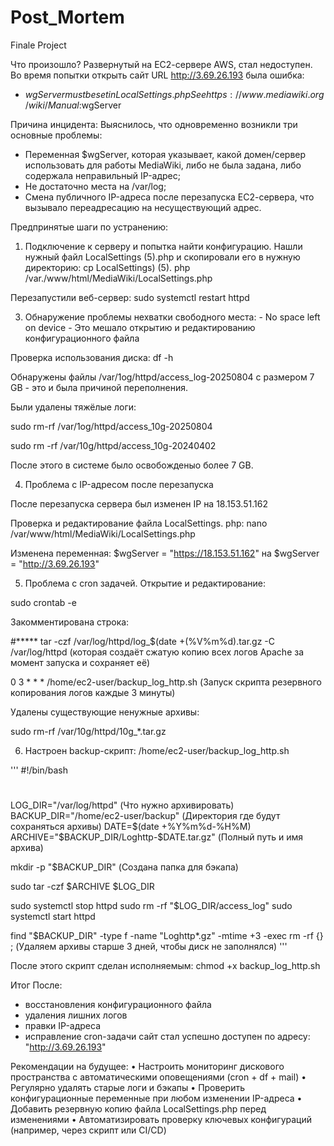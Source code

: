 # Post_Mortem
Finale Project 

Что произошло?
Развернутый на ЕС2-сервере AWS, стал недоступен. Во время попытки открыть сайт URL http://3.69.26.193 была ошибка:
- $wgServer must be set in LocalSettings.php See https://www.mediawiki.org/wiki/Manual:$wgServer

Причина инцидента:
Выяснилось, что одновременно возникли три основные проблемы:
- Переменная $wgServer, которая указывает, какой домен/сервер использовать для работы MediaWiki, либо не была задана,
либо содержала неправильный IP-адрес;
- Не достаточно места на /var/log;
- Смена публичного IP-адреса после перезапуска ЕС2-сервера, что вызывало переадресацию на несуществующий адрес.

Предпринятые шаги по устранению:
  1.	Подключение к серверу и попытка найти конфигурацию. Нашли нужный файл LocalSettings (5).php и скопировали его в нужную директорию: 
  cp LocalSettings) \(5\). php /var./www/html/MediaWiki/LocalSettings.php

  Перезапустили веб-сервер:
  sudo systemctl restart httpd
  
  3.	Обнаружение проблемы нехватки свободного места: - No space left on device - Это мешало открытию и редактированию конфигурационного файла
  
  Проверка использования диска: df -h 
  
  Обнаружены файлы
  /var/1og/httpd/access_log-20250804 с размером 7 GB - это и была причиной переполнения.
  
  Были удалены тяжёлые логи:
  
  sudo rm-rf /var/1og/httpd/access_10g-20250804
  
  sudo rm -rf /var/10g/httpd/access_10g-20240402
  
  После этого в системе было освобожденыо более 7 GB.
  
  4. Проблема с IP-адресом после перезапуска
  
  После перезапуска сервера был изменен IP на 18.153.51.162
  
  Проверка и редактирование файла LocalSettings. php:
  nano /var/www/html/MediaWiki/LocalSettings.php
  
  Изменена переменная:
  $wgServer = "https://18.153.51.162" на $wgServer = "http://3.69.26.193"
  
  5. Проблема с cron задачей.
  Открытие и редактирование:
  
  sudo crontab -e
  
  Закомментирована строка:
  
  #***** tar -czf /var/log/httpd/log_$(date +(%V\%m\%d).tar.gz -C /var/log/httpd (которая создаёт сжатую копию всех логов Apache за момент запуска и сохраняет её)
  
  0 3 * * * /home/ec2-user/backup_log_http.sh (Запуск скрипта резервного копирования логов каждые 3 минуты)
  
  Удалены существующие ненужные архивы:
  
  sudo rm-rf /var/10g/httpd/10g_*.tar.gz
  
  6. Настроен backup-скрипт: /home/ec2-user/backup_log_http.sh

''' #!/bin/bash
#
LOG_DIR="/var/log/httpd" (Что нужно архивировать)
BACKUP_DIR="/home/ec2-user/backup" (Директория где будут сохраняться архивы)
DATE=$(date +%Y%m%d-%H%M) 
ARCHIVE="$BACKUP_DIR/Loghttp-$DATE.tar.gz" (Полный путь и имя архива)

mkdir -p "$BACKUP_DIR" (Создана папка для бэкапа)

sudo tar -czf $ARCHIVE $LOG_DIR 

sudo systemctl stop httpd
sudo rm -rf "$LOG_DIR/access_log"
sudo systemctl start httpd

find "$BACKUP_DIR" -type f -name "Loghttp*.gz" -mtime +3 -exec rm -rf {} \; (Удаляем архивы старше 3 дней, чтобы диск не заполнялся) '''

После этого скрипт сделан исполняемым:
chmod +x backup_log_http.sh

Итог
После:
- восстановления конфигурационного файла
- удаления лишних логов
- правки IP-адреса
- исправление cron-задачи
сайт стал успешно доступен по адресу: "http://3.69.26.193"

Рекомендации на будущее:
•	Настроить мониторинг дискового пространства с автоматическими оповещениями (cron + df + mail)
•	Регулярно удалять старые логи и бэкапы
•	Проверить конфигурационные переменные при любом изменении IP-адреса
•	Добавить резервную копию файла LocalSettings.php перед изменениями
•	Автоматизировать проверку ключевых конфигураций (например, через скрипт или CI/CD)
